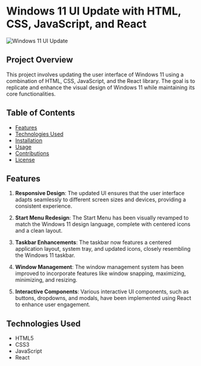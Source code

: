 # Windows 11 UI Update with HTML, CSS, JavaScript, and React

![Windows 11 UI Update](project-screenshot.png)

## Project Overview

This project involves updating the user interface of Windows 11 using a combination of HTML, CSS, JavaScript, and the React library. The goal is to replicate and enhance the visual design of Windows 11 while maintaining its core functionalities.

## Table of Contents

- [Features](#features)
- [Technologies Used](#technologies-used)
- [Installation](#installation)
- [Usage](#usage)
- [Contributions](#contributions)
- [License](#license)

## Features

1. **Responsive Design**: The updated UI ensures that the user interface adapts seamlessly to different screen sizes and devices, providing a consistent experience.

2. **Start Menu Redesign**: The Start Menu has been visually revamped to match the Windows 11 design language, complete with centered icons and a clean layout.

3. **Taskbar Enhancements**: The taskbar now features a centered application layout, system tray, and updated icons, closely resembling the Windows 11 taskbar.

4. **Window Management**: The window management system has been improved to incorporate features like window snapping, maximizing, minimizing, and resizing.

5. **Interactive Components**: Various interactive UI components, such as buttons, dropdowns, and modals, have been implemented using React to enhance user engagement.

## Technologies Used

- HTML5
- CSS3
- JavaScript
- React
